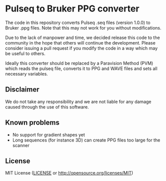 # Pulseq to Bruker PPG converter

The code in this repository converts Pulseq .seq files (version 1.0.0) to Bruker .ppg files. 
Note that this may not work for you without modifications.

Due to the lack of manpower and time, we decided release this code to the community in the hope that others will continue the development.
Please consider issuing a pull request if you modify the code in a way which may be useful to others.

Ideally this converter should be replaced by a Paravision Method (PVM) which reads the pulseq file, converts it to PPG and WAVE files and sets all necessary variables.

## Disclaimer

We do not take any responsibility and we are not liable for any damage caused through the use of this software.

## Known problems

* No support for gradient shapes yet
* Long sequences (for instance 3D) can create PPG files too large for the scanner

## License

MIT License ([LICENSE](LICENSE) or http://opensource.org/licenses/MIT)
